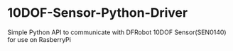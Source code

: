 # 10DOF-Sensor-Python-Driver
Simple Python API to communicate with DFRobot 10DOF Sensor(SEN0140) for use on RasberryPi 
